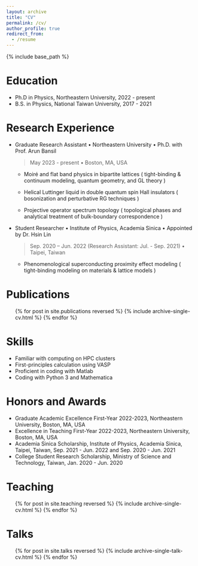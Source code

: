 ```yaml
---
layout: archive
title: "CV"
permalink: /cv/
author_profile: true
redirect_from:
  - /resume
---
```


{% include base_path %}

Education
======
* Ph.D in Physics, Northeastern University, 2022 - present
* B.S. in Physics, National Taiwan University, 2017 - 2021

Research Experience
======
* Graduate Research Assistant • Northeastern University • Ph.D. with Prof. Arun Bansil
     > May 2023 - present • Boston, MA, USA
  
     * Moiré and flat band physics in bipartite lattices ( tight-binding & continuum modeling, quantum geometry, and GL theory )

     * Helical Luttinger liquid in double quantum spin Hall insulators ( bosonization and perturbative RG techniques )

     * Projective operator spectrum topology ( topological phases and analytical treatment of bulk-boundary correspondence )

* Student Researcher • Institute of Physics, Academia Sinica • Appointed by Dr. Hsin Lin
  > Sep. 2020 – Jun. 2022 (Research Assistant: Jul. - Sep. 2021) • Taipei, Taiwan
  
    * Phenomenological superconducting proximity effect modeling ( tight-binding modeling on materials & lattice models )

Publications
======
  <ul>{% for post in site.publications reversed %}
    {% include archive-single-cv.html %}
  {% endfor %}</ul>

Skills
======
* Familiar with computing on HPC clusters
* First-principles calculation using VASP
* Proficient in coding with Matlab
* Coding with Python 3 and Mathematica

Honors and Awards
======
* Graduate Academic Excellence First-Year 2022-2023, Northeastern University, Boston, MA, USA
* Excellence in Teaching First-Year 2022-2023, Northeastern University, Boston, MA, USA
* Academia Sinica Scholarship, Institute of Physics, Academia Sinica, Taipei, Taiwan, Sep. 2021 - Jun. 2022 and Sep. 2020 - Jun. 2021 
* College Student Research Scholarship, Ministry of Science and Technology, Taiwan, Jan. 2020 - Jun. 2020

Teaching
======
  <ul>{% for post in site.teaching reversed %}
    {% include archive-single-cv.html %}
  {% endfor %}</ul>
  
Talks
======
  <ul>{% for post in site.talks reversed %}
    {% include archive-single-talk-cv.html  %}
  {% endfor %}</ul>
  
